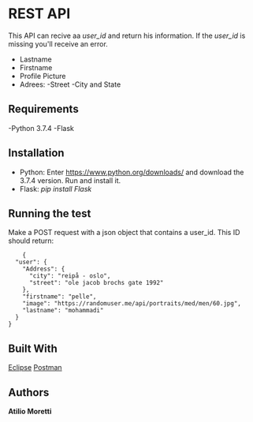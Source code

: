 # REST API

This API can recive aa *user_id* and return his information. If the *user_id* is missing you'll receive an error.

  - Lastname
  - Firstname
  - Profile Picture
  - Adrees:
    -Street
    -City and State

## Requirements
-Python 3.7.4
-Flask

## Installation
* Python: Enter https://www.python.org/downloads/ and download the 3.7.4 version. Run and install it.
* Flask: *pip install Flask*

## Running the test
Make a POST request with a json object that contains a user_id.
This ID should return:
```
    {
  "user": {
    "Address": {
      "city": "reipå - oslo",
      "street": "ole jacob brochs gate 1992"
    },
    "firstname": "pelle",
    "image": "https://randomuser.me/api/portraits/med/men/60.jpg",
    "lastname": "mohammadi"
  }
}
```

## Built With
[Eclipse](https://www.eclipse.org)
[Postman](https://www.getpostman.com/)

## Authors
__Atilio Moretti__










